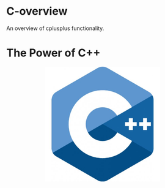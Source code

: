 # C-overview
An overview of cplusplus functionality.

# The Power of C++
<p align="center"><img src="cover/cpp_logo.png" width="300" /></p>